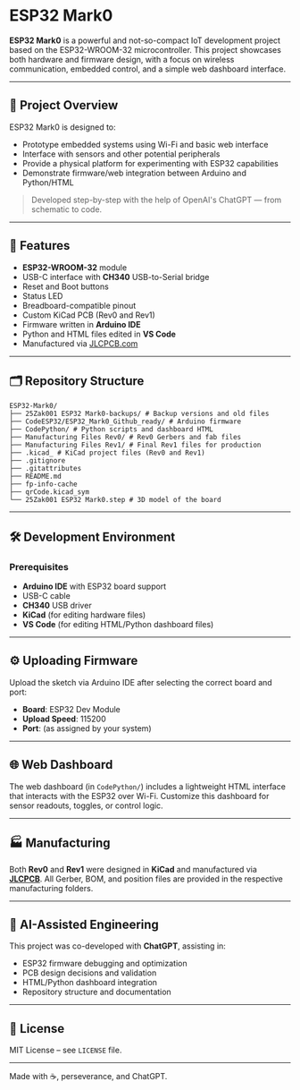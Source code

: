 # ESP32 Mark0

**ESP32 Mark0** is a powerful and not-so-compact IoT development project based on the ESP32-WROOM-32 microcontroller. This project showcases both hardware and firmware design, with a focus on wireless communication, embedded control, and a simple web dashboard interface.

---

## 🚀 Project Overview

ESP32 Mark0 is designed to:

- Prototype embedded systems using Wi-Fi and basic web interface
- Interface with sensors and other potential peripherals
- Provide a physical platform for experimenting with ESP32 capabilities
- Demonstrate firmware/web integration between Arduino and Python/HTML

> Developed step-by-step with the help of OpenAI's ChatGPT — from schematic to code.

---

## 🔧 Features

- **ESP32-WROOM-32** module
- USB-C interface with **CH340** USB-to-Serial bridge
- Reset and Boot buttons
- Status LED
- Breadboard-compatible pinout
- Custom KiCad PCB (Rev0 and Rev1)
- Firmware written in **Arduino IDE**
- Python and HTML files edited in **VS Code**
- Manufactured via [JLCPCB.com](https://jlcpcb.com)

---

## 🗂️ Repository Structure

```
ESP32-Mark0/
├── 25Zak001 ESP32 Mark0-backups/ # Backup versions and old files
├── CodeESP32/ESP32_Mark0_Github_ready/ # Arduino firmware
├── CodePython/ # Python scripts and dashboard HTML
├── Manufacturing Files Rev0/ # Rev0 Gerbers and fab files
├── Manufacturing Files Rev1/ # Final Rev1 files for production
├── .kicad_ # KiCad project files (Rev0 and Rev1)
├── .gitignore
├── .gitattributes
├── README.md
├── fp-info-cache
├── qrCode.kicad_sym
└── 25Zak001 ESP32 Mark0.step # 3D model of the board
```

---

## 🛠️ Development Environment

### Prerequisites

- **Arduino IDE** with ESP32 board support
- USB-C cable
- **CH340** USB driver
- **KiCad** (for editing hardware files)
- **VS Code** (for editing HTML/Python dashboard files)

---

## ⚙️ Uploading Firmware

Upload the sketch via Arduino IDE after selecting the correct board and port:

- **Board**: ESP32 Dev Module
- **Upload Speed**: 115200
- **Port**: (as assigned by your system)

---

## 🌐 Web Dashboard

The web dashboard (in `CodePython/`) includes a lightweight HTML interface that interacts with the ESP32 over Wi-Fi. Customize this dashboard for sensor readouts, toggles, or control logic.

---

## 🏭 Manufacturing

Both **Rev0** and **Rev1** were designed in **KiCad** and manufactured via **[JLCPCB](https://jlcpcb.com)**. All Gerber, BOM, and position files are provided in the respective manufacturing folders.

---

## 🤖 AI-Assisted Engineering

This project was co-developed with **ChatGPT**, assisting in:

- ESP32 firmware debugging and optimization
- PCB design decisions and validation
- HTML/Python dashboard integration
- Repository structure and documentation

---

## 📜 License

MIT License – see `LICENSE` file.

---

Made with ☕, perseverance, and ChatGPT.


